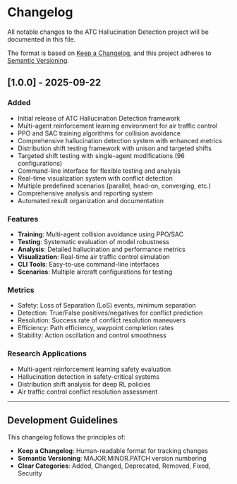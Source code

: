 # Changelog

All notable changes to the ATC Hallucination Detection project will be documented in this file.

The format is based on [Keep a Changelog](https://keepachangelog.com/en/1.0.0/),
and this project adheres to [Semantic Versioning](https://semver.org/spec/v2.0.0.html).

## [1.0.0] - 2025-09-22

### Added
- Initial release of ATC Hallucination Detection framework
- Multi-agent reinforcement learning environment for air traffic control
- PPO and SAC training algorithms for collision avoidance
- Comprehensive hallucination detection system with enhanced metrics
- Distribution shift testing framework with unison and targeted shifts
- Targeted shift testing with single-agent modifications (96 configurations)
- Command-line interface for flexible testing and analysis
- Real-time visualization system with conflict detection
- Multiple predefined scenarios (parallel, head-on, converging, etc.)
- Comprehensive analysis and reporting system
- Automated result organization and documentation

### Features
- **Training**: Multi-agent collision avoidance using PPO/SAC
- **Testing**: Systematic evaluation of model robustness
- **Analysis**: Detailed hallucination and performance metrics
- **Visualization**: Real-time air traffic control simulation
- **CLI Tools**: Easy-to-use command-line interfaces
- **Scenarios**: Multiple aircraft configurations for testing

### Metrics
- Safety: Loss of Separation (LoS) events, minimum separation
- Detection: True/False positives/negatives for conflict prediction  
- Resolution: Success rate of conflict resolution maneuvers
- Efficiency: Path efficiency, waypoint completion rates
- Stability: Action oscillation and control smoothness

### Research Applications
- Multi-agent reinforcement learning safety evaluation
- Hallucination detection in safety-critical systems
- Distribution shift analysis for deep RL policies
- Air traffic control conflict resolution assessment

---

## Development Guidelines

This changelog follows the principles of:
- **Keep a Changelog**: Human-readable format for tracking changes
- **Semantic Versioning**: MAJOR.MINOR.PATCH version numbering
- **Clear Categories**: Added, Changed, Deprecated, Removed, Fixed, Security